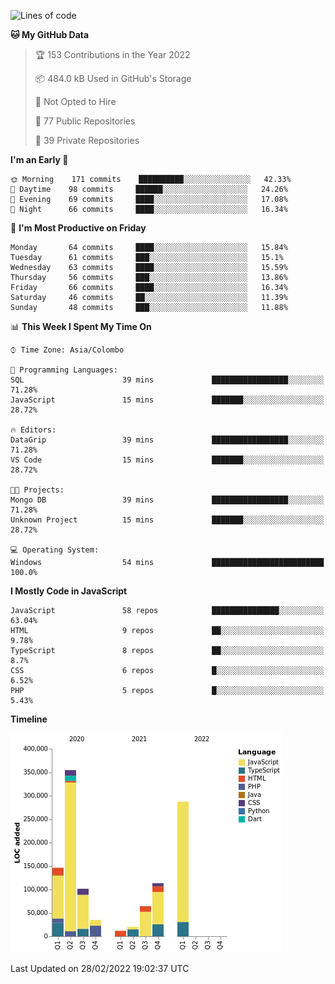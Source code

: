 
<!--START_SECTION:waka-->
![Lines of code](https://img.shields.io/badge/From%20Hello%20World%20I%27ve%20Written-1%20Million%20lines%20of%20code-blue)

**🐱 My GitHub Data** 

> 🏆 153 Contributions in the Year 2022
 > 
> 📦 484.0 kB Used in GitHub's Storage 
 > 
> 🚫 Not Opted to Hire
 > 
> 📜 77 Public Repositories 
 > 
> 🔑 39 Private Repositories  
 > 
**I'm an Early 🐤** 

```text
🌞 Morning    171 commits    ██████████░░░░░░░░░░░░░░░   42.33% 
🌆 Daytime    98 commits     ██████░░░░░░░░░░░░░░░░░░░   24.26% 
🌃 Evening    69 commits     ████░░░░░░░░░░░░░░░░░░░░░   17.08% 
🌙 Night      66 commits     ████░░░░░░░░░░░░░░░░░░░░░   16.34%

```
📅 **I'm Most Productive on Friday** 

```text
Monday       64 commits     ████░░░░░░░░░░░░░░░░░░░░░   15.84% 
Tuesday      61 commits     ███░░░░░░░░░░░░░░░░░░░░░░   15.1% 
Wednesday    63 commits     ████░░░░░░░░░░░░░░░░░░░░░   15.59% 
Thursday     56 commits     ███░░░░░░░░░░░░░░░░░░░░░░   13.86% 
Friday       66 commits     ████░░░░░░░░░░░░░░░░░░░░░   16.34% 
Saturday     46 commits     ██░░░░░░░░░░░░░░░░░░░░░░░   11.39% 
Sunday       48 commits     ███░░░░░░░░░░░░░░░░░░░░░░   11.88%

```


📊 **This Week I Spent My Time On** 

```text
⌚︎ Time Zone: Asia/Colombo

💬 Programming Languages: 
SQL                      39 mins             █████████████████░░░░░░░░   71.28% 
JavaScript               15 mins             ███████░░░░░░░░░░░░░░░░░░   28.72%

🔥 Editors: 
DataGrip                 39 mins             █████████████████░░░░░░░░   71.28% 
VS Code                  15 mins             ███████░░░░░░░░░░░░░░░░░░   28.72%

🐱‍💻 Projects: 
Mongo DB                 39 mins             █████████████████░░░░░░░░   71.28% 
Unknown Project          15 mins             ███████░░░░░░░░░░░░░░░░░░   28.72%

💻 Operating System: 
Windows                  54 mins             █████████████████████████   100.0%

```

**I Mostly Code in JavaScript** 

```text
JavaScript               58 repos            ███████████████░░░░░░░░░░   63.04% 
HTML                     9 repos             ██░░░░░░░░░░░░░░░░░░░░░░░   9.78% 
TypeScript               8 repos             ██░░░░░░░░░░░░░░░░░░░░░░░   8.7% 
CSS                      6 repos             █░░░░░░░░░░░░░░░░░░░░░░░░   6.52% 
PHP                      5 repos             █░░░░░░░░░░░░░░░░░░░░░░░░   5.43%

```


**Timeline**

![Chart not found](https://raw.githubusercontent.com/ccweerasinghe1994/ccweerasinghe1994/master/charts/bar_graph.png) 


 Last Updated on 28/02/2022 19:02:37 UTC
<!--END_SECTION:waka-->
